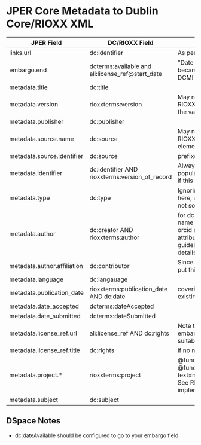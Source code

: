 # JPER Core Metadata to Dublin Core/RIOXX XML

| JPER Field | DC/RIOXX Field | Notes |
| ---------- | -------------- | ----- |
| links.url | dc:identifier | As per the recommended use by RIOXX |
| embargo.end | dcterms:available and ali:license_ref@start_date | "Date (often a range) that the resource became or will become available." from DCMI terms |
| metadata.title | dc:title | |
| metadata.version | rioxxterms:version | May not conform to required use by RIOXX because of unknown nature of the values supplied by publishers |
| metadata.publisher | dc:publisher | |
| metadata.source.name | dc:source | May not conform to required use by RIOXX because multiple dc:source elements may be present |
| metadata.source.identifier | dc:source | prefixed with appropriate namespace |
| metadata.identifier | dc:identifier AND rioxxterms:version_of_record | Always populate dc:identifier, and populate rioxxterms:version_of_record if this is a DOI (as a URL) |
| metadata.type | dc:type | Ignoring the RIOXX recommendation here, as the DC field is present, and is not so restrictive |
| metadata.author | dc:creator AND rioxxterms:author | for dc, use separate fields for creator name and any identifiers; for rioxx use orcid as id (as URL), and add other attributes as required.  See RIOXX guidelines during implenmentation for details. |
| metadata.author.affiliation | dc:contributor | Since there's nowhere else obvious to put this useful bit of information |
| metadata.language | dc:langauage | |
| metadata.publication_date | rioxxterms:publication_date AND dc:date | covering RIOXX and the more likely existing defaults in repositories |
| metadata.date_accepted | dcterms:dateAccepted | |
| metadata.date_submitted | dcterms:dateSubmitted | |
| metadata.license_ref.url | ali:license_ref AND dc:rights | Note that the @start_date should be embargo.end, but may also be any other suitable date from the metadata |
| metadata.license_ref.title | dc:rights | if no metadata.license_ref.url is present |
| metadata.project.* | rioxxterms:project | @funder_name=metadata.project.name, @funder_id=metadata.project.identifier, text=metadata.project.grant_number.  See RIOXX documentation for details in implementation |
| metadata.subject | dc:subject | |


## DSpace Notes

* dc:dateAvailable should be configured to go to your embargo field